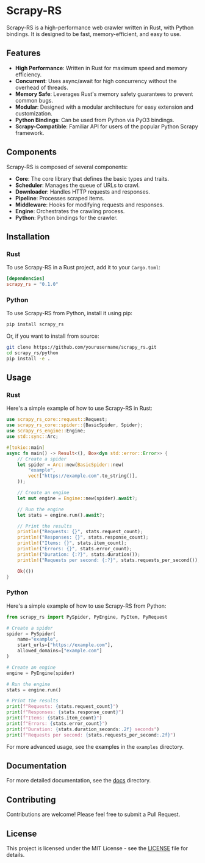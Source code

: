 # Scrapy-RS

Scrapy-RS is a high-performance web crawler written in Rust, with Python bindings. It is designed to be fast, memory-efficient, and easy to use.

## Features

- **High Performance**: Written in Rust for maximum speed and memory efficiency.
- **Concurrent**: Uses async/await for high concurrency without the overhead of threads.
- **Memory Safe**: Leverages Rust's memory safety guarantees to prevent common bugs.
- **Modular**: Designed with a modular architecture for easy extension and customization.
- **Python Bindings**: Can be used from Python via PyO3 bindings.
- **Scrapy-Compatible**: Familiar API for users of the popular Python Scrapy framework.

## Components

Scrapy-RS is composed of several components:

- **Core**: The core library that defines the basic types and traits.
- **Scheduler**: Manages the queue of URLs to crawl.
- **Downloader**: Handles HTTP requests and responses.
- **Pipeline**: Processes scraped items.
- **Middleware**: Hooks for modifying requests and responses.
- **Engine**: Orchestrates the crawling process.
- **Python**: Python bindings for the crawler.

## Installation

### Rust

To use Scrapy-RS in a Rust project, add it to your `Cargo.toml`:

```toml
[dependencies]
scrapy_rs = "0.1.0"
```

### Python

To use Scrapy-RS from Python, install it using pip:

```bash
pip install scrapy_rs
```

Or, if you want to install from source:

```bash
git clone https://github.com/yourusername/scrapy_rs.git
cd scrapy_rs/python
pip install -e .
```

## Usage

### Rust

Here's a simple example of how to use Scrapy-RS in Rust:

```rust
use scrapy_rs_core::request::Request;
use scrapy_rs_core::spider::{BasicSpider, Spider};
use scrapy_rs_engine::Engine;
use std::sync::Arc;

#[tokio::main]
async fn main() -> Result<(), Box<dyn std::error::Error>> {
    // Create a spider
    let spider = Arc::new(BasicSpider::new(
        "example",
        vec!["https://example.com".to_string()],
    ));

    // Create an engine
    let mut engine = Engine::new(spider).await?;

    // Run the engine
    let stats = engine.run().await?;

    // Print the results
    println!("Requests: {}", stats.request_count);
    println!("Responses: {}", stats.response_count);
    println!("Items: {}", stats.item_count);
    println!("Errors: {}", stats.error_count);
    println!("Duration: {:?}", stats.duration());
    println!("Requests per second: {:?}", stats.requests_per_second());

    Ok(())
}
```

### Python

Here's a simple example of how to use Scrapy-RS from Python:

```python
from scrapy_rs import PySpider, PyEngine, PyItem, PyRequest

# Create a spider
spider = PySpider(
    name="example",
    start_urls=["https://example.com"],
    allowed_domains=["example.com"]
)

# Create an engine
engine = PyEngine(spider)

# Run the engine
stats = engine.run()

# Print the results
print(f"Requests: {stats.request_count}")
print(f"Responses: {stats.response_count}")
print(f"Items: {stats.item_count}")
print(f"Errors: {stats.error_count}")
print(f"Duration: {stats.duration_seconds:.2f} seconds")
print(f"Requests per second: {stats.requests_per_second:.2f}")
```

For more advanced usage, see the examples in the `examples` directory.

## Documentation

For more detailed documentation, see the [docs](docs/) directory.

## Contributing

Contributions are welcome! Please feel free to submit a Pull Request.

## License

This project is licensed under the MIT License - see the [LICENSE](LICENSE) file for details. 